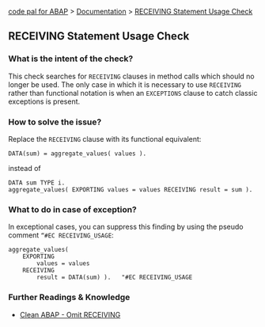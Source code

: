 [code pal for ABAP](../../README.md) > [Documentation](../check_documentation.md) > [RECEIVING Statement Usage Check](receiving-usage.md)

## RECEIVING Statement Usage Check

### What is the intent of the check?

This check searches for `RECEIVING` clauses in method calls which should no longer be used. The only case in which it is necessary to use `RECEIVING` rather than functional notation is when an `EXCEPTIONS` clause to catch classic exceptions is present.

### How to solve the issue?

Replace the `RECEIVING` clause with its functional equivalent:

```abap
DATA(sum) = aggregate_values( values ).
```
instead of
```abap
DATA sum TYPE i.
aggregate_values( EXPORTING values = values RECEIVING result = sum ).
```

### What to do in case of exception?

In exceptional cases, you can suppress this finding by using the pseudo comment `“#EC RECEIVING_USAGE`:

```abap
aggregate_values(
    EXPORTING
        values = values
    RECEIVING
        result = DATA(sum) ).   "#EC RECEIVING_USAGE
```

### Further Readings & Knowledge

* [Clean ABAP - Omit RECEIVING](https://github.com/SAP/styleguides/blob/main/clean-abap/CleanABAP.md#omit-receiving)
